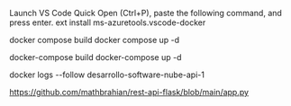 Launch VS Code Quick Open (Ctrl+P), paste the following command, and press enter.
ext install ms-azuretools.vscode-docker

docker compose build
docker compose up -d

docker-compose build
docker-compose up -d 

docker logs --follow desarrollo-software-nube-api-1

https://github.com/mathbrahian/rest-api-flask/blob/main/app.py